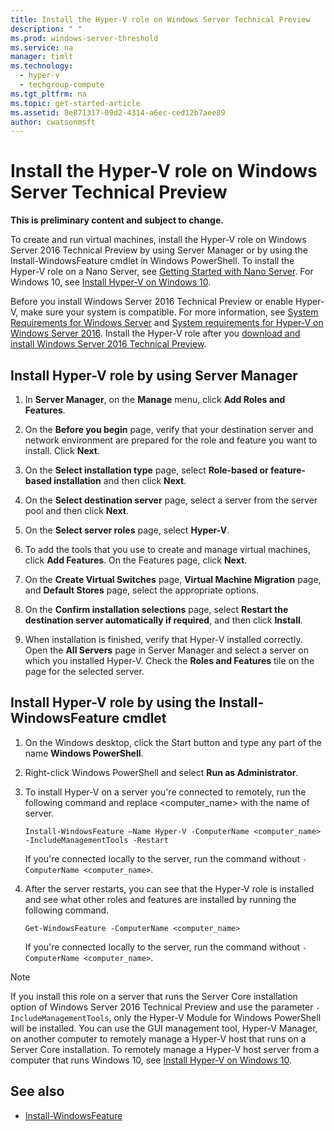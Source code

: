 ```yaml
---
title: Install the Hyper-V role on Windows Server Technical Preview
description: " "
ms.prod: windows-server-threshold
ms.service: na
manager: timlt
ms.technology: 
  - hyper-v
  - techgroup-compute
ms.tgt_pltfrm: na
ms.topic: get-started-article
ms.assetid: 8e871317-09d2-4314-a6ec-ced12b7aee89
author: cwatsonmsft
---
```

# Install the Hyper-V role on Windows Server Technical Preview
**This is preliminary content and subject to change.**  
  
To create and run virtual machines, install the Hyper-V role on  Windows Server 2016 Technical Preview by using  Server Manager or by using the Install-WindowsFeature cmdlet in Windows PowerShell.  To install the Hyper-V role on a Nano Server, see [Getting Started with Nano Server](../../nano-server/Getting-Started-with-Nano-Server.md). For Windows 10, see [Install Hyper-V on Windows 10](https://msdn.microsoft.com/virtualization/hyperv_on_windows/quick_start/walkthrough_install).    
  
Before you install Windows Server 2016 Technical Preview or enable Hyper-V, make sure your system is compatible. For more information, see [System Requirements for Windows Server](../../../get-started/System-Requirements--and-Installation.md) and [System requirements for Hyper-V on Windows Server 2016](../System-requirements-for-Hyper-V-on-Windows-Server-2016-Technical-Preview.md). Install the Hyper-V role after you [download and install Windows Server 2016 Technical Preview](http://www.microsoft.com/en-us/evalcenter/evaluate-windows-server-technical-preview).    
  
## <a name="BKMK_SERV"></a>Install Hyper-V role by using Server Manager  
  
1.  In **Server Manager**, on the **Manage** menu, click **Add Roles and Features**.  
  
2.  On the **Before you begin** page, verify that your destination server and network environment are prepared for the role and feature you want to install. Click **Next**.  
  
3.  On the **Select installation type** page, select **Role-based or feature-based installation** and then click **Next**.  
  
4.  On the **Select destination server** page, select a server from the server pool and then click **Next**.  
  
5.  On the **Select server roles** page, select **Hyper-V**.  
  
6.  To add the tools that you use to create and manage virtual machines, click **Add Features**. On the Features page, click **Next**.  
  
7.  On the **Create Virtual Switches** page, **Virtual Machine Migration** page, and **Default Stores** page, select the appropriate options.  
  
8.  On the **Confirm installation selections** page, select **Restart the destination server automatically if required**, and then click **Install**.  
  
9. When installation is finished, verify that Hyper-V installed correctly. Open the **All Servers** page in Server Manager and select a server on which you installed Hyper-V. Check the **Roles and Features** tile on the page for the selected server.  
  
## <a name="BKMK_PWRSH"></a>Install Hyper-V role by using the Install-WindowsFeature cmdlet  
  
1.  On the Windows desktop, click the Start button and type any part of the name **Windows PowerShell**.  
  
2.  Right-click Windows PowerShell and select **Run as Administrator**.  
  
3.  To install Hyper-V on a server you're connected to  remotely, run the following command and  replace <computer_name> with the name of server.  
  
    ```  
    Install-WindowsFeature –Name Hyper-V -ComputerName <computer_name> -IncludeManagementTools -Restart  
    ```  
  
    If you're connected locally to the server, run the command without `-ComputerName <computer_name>`.  
  
4.  After the server restarts, you can see that the Hyper-V role is installed and see what other roles and features are installed  by running the following command.  
  
    ```  
    Get-WindowsFeature -ComputerName <computer_name>  
    ```  
  
    If you're connected locally to the server, run the command without `-ComputerName <computer_name>`.  
  
> [!NOTE]  
> If you install this role on a server that runs the Server Core installation option of Windows Server 2016 Technical Preview and use the parameter `-IncludeManagementTools`, only the Hyper-V Module for Windows PowerShell will be installed. You can use the GUI management tool, Hyper-V Manager,  on another computer to remotely manage a Hyper-V host that runs on a Server Core installation.   To remotely manage a Hyper-V host server from a computer that runs Windows 10, see [Install Hyper-V on Windows 10](https://msdn.microsoft.com/virtualization/hyperv_on_windows/quick_start/walkthrough_install).  
  
## See also  
  
-   [Install-WindowsFeature](http://technet.microsoft.com/jj205467.aspx)  
  

